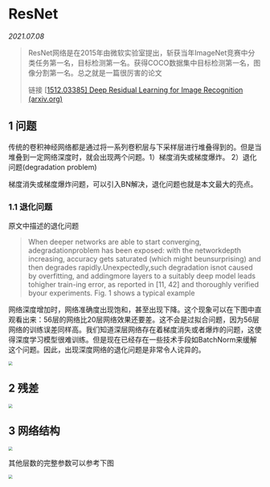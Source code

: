 <head>
	<style type="text/css">h1:first-child {display:none;}</style>
	<script type="text/javascript" src="https://cdn.mathjax.org/mathjax/latest/MathJax.js?config=TeX-AMS-MML_HTMLorMML"></script>
    <script type="text/x-mathjax-config">
        MathJax.Hub.Config({
            tex2jax: {
            skipTags: ['script', 'noscript', 'style', 'textarea', 'pre'],
            inlineMath: [['$','$']]
            }
        });
    </script>
</head>

# ResNet

*2021.07.08*

> ResNet网络是在2015年由微软实验室提出，斩获当年ImageNet竞赛中分类任务第一名，目标检测第一名。获得COCO数据集中目标检测第一名，图像分割第一名。总之就是一篇很厉害的论文
>
> 链接 [[1512.03385\] Deep Residual Learning for Image Recognition (arxiv.org)](https://arxiv.org/abs/1512.03385)

## 1 问题

传统的卷积神经网络都是通过将一系列卷积层与下采样层进行堆叠得到的。但是当堆叠到一定网络深度时，就会出现两个问题。1）梯度消失或梯度爆炸。 2）退化问题(degradation problem)

梯度消失或梯度爆炸问题，可以引入BN解决，退化问题也就是本文最大的亮点。

### 1.1 退化问题

原文中描述的退化问题

> When  deeper  networks  are  able  to  start  converging,  adegradationproblem has been exposed:  with the networkdepth increasing, accuracy gets saturated (which might beunsurprising)  and  then  degrades  rapidly.Unexpectedly,such degradation isnot caused by overfitting,  and addingmore layers to a suitably deep model leads tohigher train-ing error, as reported in [11, 42] and thoroughly verified byour experiments. Fig. 1 shows a typical example

网络深度增加时，网络准确度出现饱和，甚至出现下降。这个现象可以在下图中直观看出来：56层的网络比20层网络效果还要差。这不会是过拟合问题，因为56层网络的训练误差同样高。我们知道深层网络存在着梯度消失或者爆炸的问题，这使得深度学习模型很难训练。但是现在已经存在一些技术手段如BatchNorm来缓解这个问题。因此，出现深度网络的退化问题是非常令人诧异的。

<img src="https://gcore.jsdelivr.net/gh/lblbk/picgo/work/resnet_fig1.png" style="zoom:50%;" />

## 2 残差



<img src="https://gcore.jsdelivr.net/gh/lblbk/picgo/work/resnet_residual.png" style="zoom:50%;" />

## 3 网络结构



<img src="https://gcore.jsdelivr.net/gh/lblbk/picgo/work/resnet_arch.png" style="zoom:50%;" />

其他层数的完整参数可以参考下图

<img src="https://gcore.jsdelivr.net/gh/lblbk/picgo/work/resnet_params.png" style="zoom:50%;" />


